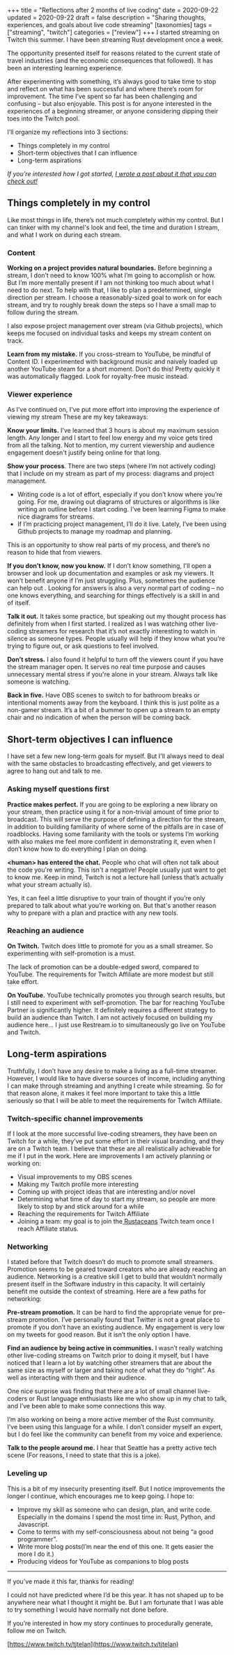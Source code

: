 +++
title = "Reflections after 2 months of live coding"
date = 2020-09-22
updated = 2020-09-22
draft = false
description = "Sharing thoughts, experiences, and goals about live code streaming"
[taxonomies]
tags = ["streaming", "twitch"]
categories = ["review"]
+++
I started streaming on Twitch this summer. I have been streaming Rust development once a week.

The opportunity presented itself for reasons related to the current state of travel industries (and the economic consequences that followed). It has been an interesting learning experience. 

After experimenting with something, it’s always good to take time to stop and reflect on what has been successful and where there’s room for improvement. The time I’ve spent so far has been challenging and confusing – but also enjoyable. This post is for anyone interested in the experiences of a beginning streamer, or anyone considering dipping their toes into the Twitch pool.

I’ll organize my reflections into 3 sections:

*   Things completely in my control
*   Short-term objectives that I can influence
*   Long-term aspirations

_If you’re interested how I got started, [I wrote a post about it that you can check out!](http://127.0.0.1:1111/blog/what-i-learned-running-a-live-programming-stream-from-linux/)_

## **Things completely in my control**

Like most things in life, there’s not much completely within my control. But I can tinker with my channel's look and feel, the time and duration I stream, and what I work on during each stream.


### **Content**

**Working on a project provides natural boundaries.** Before beginning a stream, I don’t need to know 100% what I’m going to accomplish or how. But I’m more mentally present if I am not thinking too much about what I need to do next. To help with that, I like to plan a predetermined, single direction per stream. I choose a reasonably-sized goal to work on for each stream, and try to roughly break down the steps so I have a small map to follow during the stream.

I also expose project management over stream (via Github projects), which keeps me focused on individual tasks and keeps my stream content on track.

**Learn from my mistake.** If you cross-stream to YouTube, be mindful of Content ID. I experimented with background music and naively loaded up another YouTube steam for a short moment. Don’t do this! Pretty quickly it was automatically flagged. Look for royalty-free music instead.


### **Viewer experience**

As I’ve continued on, I've put more effort into improving the experience of viewing my stream These are my key takeaways:

**Know your limits.** I’ve learned that 3 hours is about my maximum session length. Any longer and I start to feel low energy and my voice gets tired from all the talking. Not to mention, my current viewership and audience engagement doesn't justify being online for that long.

**Show your process**. There are two steps (where I’m not actively coding) that I include on my stream as part of my process: diagrams and project management. 



*   Writing code is a lot of effort, especially if you don’t know where you’re going. For me, drawing out diagrams of structures or algorithms is like writing an outline before I start coding. I’ve been learning Figma to make nice diagrams for streams.
*   If I’m practicing project management, I’ll do it live. Lately, I’ve been using Github projects to manage my roadmap and planning.

This is an opportunity to show real parts of my process, and there’s no reason to hide that from viewers. 

**If you don’t know, now you know.** If I don’t know something, I'll open a browser and look up documentation and examples or ask my viewers. It won’t benefit anyone if I’m just struggling. Plus, sometimes the audience can help out . Looking for answers is also a very normal part of coding – no one knows everything, and searching for things effectively is a skill in and of itself.

**Talk it out.** It takes some practice, but speaking out my thought process has definitely  from when I first started. I realized as I was watching other live-coding streamers for research that it’s not exactly interesting to watch in silence as someone types. People usually will help if they know what you're trying to figure out, or ask questions to feel involved.

**Don’t stress.** I also found it helpful to turn off the viewers count if you have the stream manager open. It serves no real time purpose and causes unnecessary mental stress if you're alone in your stream. Always talk like someone is watching.

**Back in five.** Have OBS scenes to switch to for bathroom breaks or intentional moments away from the keyboard.  I think this is just polite as a non-gamer stream. It’s a bit of a bummer to open up a stream to an empty chair and no indication of when the person will be coming back.

## **Short-term objectives I can influence**

I have set a few new long-term goals for myself. But I'll always need to deal with the same obstacles to broadcasting effectively, and get viewers to agree to hang out and talk to me.

### **Asking myself questions first**

**Practice makes perfect.** If you are going to be exploring a new library on your stream, then practice using it for a non-trivial amount of time prior to broadcast. This will serve the purpose of defining a direction for the stream, in addition to building familiarity of where some of the pitfalls are in case of roadblocks. Having some familiarity with the tools or systems I’m working with also makes me feel more confident in demonstrating it, even when I don’t know how to do everything I plan on doing.

**&lt;human> has entered the chat.** People who chat will often not talk about the code you're writing. This isn't a negative! People usually just want to get to know me. Keep in mind, Twitch is not a lecture hall (unless that’s actually what your stream actually is).

Yes, it can feel a little disruptive to your train of thought if you’re only prepared to talk about what you’re working on. But that's another reason why to prepare with a plan and practice with any new tools.

### Reaching an audience

**On Twitch.** Twitch does little to promote for you as a small streamer. So experimenting with self-promotion is a must.

The lack of promotion can be a double-edged sword, compared to YouTube. The requirements for Twitch Affiliate are more modest but still take effort. 

**On YouTube.** YouTube technically promotes you through search results, but I still need to experiment with self-promotion. The bar for reaching YouTube Partner is significantly higher. It definitely requires a different strategy to build an audience than Twitch. I am not actively focused on building my audience here... I just use Restream.io to simultaneously go live on YouTube and Twitch.

## Long-term aspirations

Truthfully, I don’t have any desire to make a living as a full-time streamer. However, I would like to have diverse sources of income, including anything I can make through streaming and anything I create while streaming. So for that reason alone, it makes it feel more important to take this a little seriously so that I will be able to meet the requirements for Twitch Affiliate.

### Twitch-specific channel improvements

If I look at the more successful live-coding streamers, they have been on Twitch for a while, they’ve put some effort in their visual branding, and they are on a Twitch team. I believe that these are all realistically achievable for me if I put in the work. Here are improvements I am actively planning or working on:

*   Visual improvements to my OBS scenes
*   Making my Twitch profile more interesting
*   Coming up with project ideas that are interesting and/or novel
*   Determining what time of day to start my stream, so people are more likely to stop by and stick around for a while
*   Reaching the requirements for Twitch Affiliate
*   Joining a team: my goal is to join the[ Rustaceans](https://www.twitch.tv/team/rustaceans) Twitch team once I reach Affiliate status.

### Networking

I stated before that Twitch doesn’t do much to promote small streamers. Promotion seems to be geared toward creators who are already reaching an audience. Networking is a creative skill I get to build that wouldn’t normally present itself in the Software industry in this capacity. It will certainly benefit me outside the context of streaming. Here are a few paths for networking:

**Pre-stream promotion.** It can be hard to find the appropriate venue for pre-stream promotion. I’ve personally found that Twitter is not a great place to promote if you don’t have an existing audience. My engagement is very low on my tweets for good reason. But it isn’t the only option I have. 

**Find an audience by being active in communities.** I wasn’t really watching other live-coding streams on Twitch prior to doing it myself, but I have noticed that I learn a lot by watching other streamers that are about the same size as myself or larger and taking note of what they do “right”. As well as interacting with them and their audience.

One nice surprise was finding that there are a lot of small channel live-coders or Rust language enthusiasts like me who show up in my chat to talk, and I’ve been able to make some connections this way.

I’m also working on being a more active member of the Rust community. I’ve been using this language for a while. I don’t consider myself an expert, but I do feel like the community can benefit from  my voice and experience.

**Talk to the people around me.** I hear that Seattle has a pretty active tech scene (For reasons, I need to state that this is a joke).

### Leveling up

This is a bit of my insecurity presenting itself. But I notice improvements the longer I continue, which encourages me to keep going. I hope to:

*   Improve my skill as someone who can design, plan, and write code. Especially in the domains I spend the most time in: Rust, Python, and Javascript.
*   Come to terms with my self-consciousness about not being “a good programmer”.
*   Write more blog posts(I’m near the end of this one. It gets easier the more I do it.)
*   Producing videos for YouTube as companions to blog posts

---

If you’ve made it this far, thanks for reading!

I could not have predicted where I’d be this year. It has not shaped up to be anywhere near what I thought it might be. But I am fortunate that I was able to try something I would have normally not done before.

If you’re interested in how my story continues to procedurally generate, follow me on Twitch.

[https://www.twitch.tv/tjtelan](https://www.twitch.tv/tjtelan)